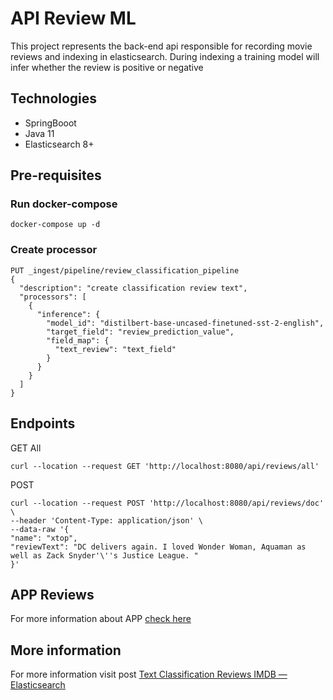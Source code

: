 # API Review ML

This project represents the back-end api responsible for recording movie reviews and indexing in
elasticsearch. During indexing a training model will infer whether the review is positive or
negative

## Technologies

* SpringBooot
* Java 11
* Elasticsearch 8+

## Pre-requisites

### Run docker-compose

````
docker-compose up -d
````

### Create processor

````
PUT _ingest/pipeline/review_classification_pipeline
{
  "description": "create classification review text",
  "processors": [
    {
      "inference": {
        "model_id": "distilbert-base-uncased-finetuned-sst-2-english",
        "target_field": "review_prediction_value",
        "field_map": {
          "text_review": "text_field"
        }
      }
    }
  ]
}
````

## Endpoints

GET All

````
curl --location --request GET 'http://localhost:8080/api/reviews/all'
````

POST

````
curl --location --request POST 'http://localhost:8080/api/reviews/doc' \
--header 'Content-Type: application/json' \
--data-raw '{
"name": "xtop",
"reviewText": "DC delivers again. I loved Wonder Woman, Aquaman as well as Zack Snyder'\''s Justice League. "
}'
````

## APP Reviews

For more information about APP [check here](https://github.com/andreluiz1987/app-reviews-ml)

## More information

For more information visit
post [Text Classification Reviews IMDB — Elasticsearch](https://medium.com/@andre.luiz1987/text-classification-reviews-imdb-elasticsearch-e4860e853d84)
